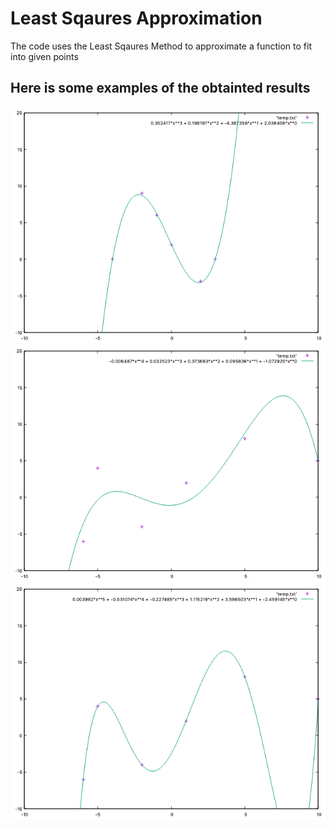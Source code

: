 # Least Sqaures Approximation
The code uses the Least Sqaures Method to approximate a function to fit 
into given points

## Here is some examples of the obtainted results
![First function](1.png)
![Second function](2.png)
![Third function](3.png)
